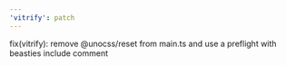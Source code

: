 ```yaml
---
'vitrify': patch
---
```


fix(vitrify): remove @unocss/reset from main.ts and use a preflight with beasties include comment

